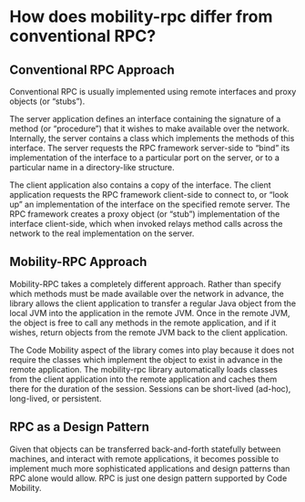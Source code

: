 # How does mobility-rpc differ from conventional RPC? #

## Conventional RPC Approach ##

Conventional RPC is usually implemented using remote interfaces and proxy objects (or “stubs”).

The server application defines an interface containing the signature of a method (or “procedure”) that it wishes to make available over the network. Internally, the server contains a class which implements the methods of this interface. The server requests the RPC framework server-side to “bind” its implementation of the interface to a particular port on the server, or to a particular name in a directory-like structure.

The client application also contains a copy of the interface. The client application requests the RPC framework client-side to connect to, or “look up” an implementation of the interface on the specified remote server. The RPC framework creates a proxy object (or “stub”) implementation of the interface client-side, which when invoked relays method calls across the network to the real implementation on the server.

## Mobility-RPC Approach ##

Mobility-RPC takes a completely different approach. Rather than specify which methods must be made available over the network in advance, the library allows the client application to transfer a regular Java object from the local JVM into the application in the remote JVM. Once in the remote JVM, the object is free to call any methods in the remote application, and if it wishes, return objects from the remote JVM back to the client application.

The Code Mobility aspect of the library comes into play because it does not require the classes which implement the object to exist in advance in the remote application. The mobility-rpc library automatically loads classes from the client application into the remote application and caches them there for the duration of the session. Sessions can be short-lived (ad-hoc), long-lived, or persistent.

## RPC as a Design Pattern ##

Given that objects can be transferred back-and-forth statefully between machines, and interact with remote applications, it becomes possible to implement much more sophisticated applications and design patterns than RPC alone would allow. RPC is just one design pattern supported by Code Mobility.
